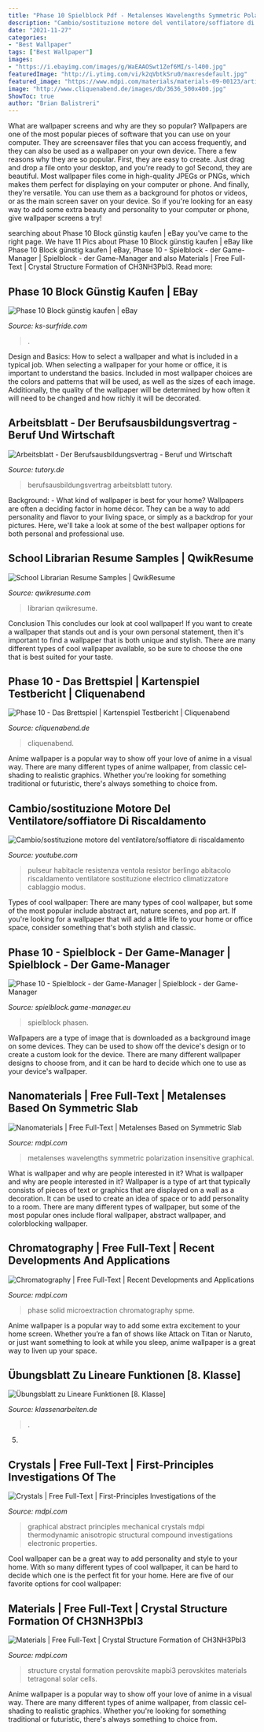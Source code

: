 ```yaml
---
title: "Phase 10 Spielblock Pdf - Metalenses Wavelengths Symmetric Polarization Insensitive Graphical"
description: "Cambio/sostituzione motore del ventilatore/soffiatore di riscaldamento"
date: "2021-11-27"
categories:
- "Best Wallpaper"
tags: ["Best Wallpaper"]
images:
- "https://i.ebayimg.com/images/g/WaEAAOSwt1Zef6MI/s-l400.jpg"
featuredImage: "http://i.ytimg.com/vi/k2qVbtkSru0/maxresdefault.jpg"
featured_image: "https://www.mdpi.com/materials/materials-09-00123/article_deploy/html/images/materials-09-00123-g001a-1024.png"
image: "http://www.cliquenabend.de/images/db/3636_500x400.jpg"
ShowToc: true
author: "Brian Balistreri"
---
```



What are wallpaper screens and why are they so popular?
Wallpapers are one of the most popular pieces of software that you can use on your computer. They are screensaver files that you can access frequently, and they can also be used as a wallpaper on your own device. There a few reasons why they are so popular. First, they are easy to create. Just drag and drop a file onto your desktop, and you're ready to go! Second, they are beautiful. Most wallpaper files come in high-quality JPEGs or PNGs, which makes them perfect for displaying on your computer or phone. And finally, they're versatile. You can use them as a background for photos or videos, or as the main screen saver on your device. So if you're looking for an easy way to add some extra beauty and personality to your computer or phone, give wallpaper screens a try!

	

		
searching about Phase 10 Block günstig kaufen | eBay you've came to the right page. We have 11 Pics about Phase 10 Block günstig kaufen | eBay like Phase 10 Block günstig kaufen | eBay, Phase 10 - Spielblock - der Game-Manager | Spielblock - der Game-Manager and also Materials | Free Full-Text | Crystal Structure Formation of CH3NH3PbI3. Read more:
		
    
## Phase 10 Block Günstig Kaufen | EBay

<img loading=lazy src="https://i.ebayimg.com/images/g/WaEAAOSwt1Zef6MI/s-l400.jpg" onerror="this.onerror=null;this.src='https://tse3.mm.bing.net/th?id=OIP.ZSQdGlyl5g7ss3i-GfKaMQAAAA&amp;pid=15.1';" alt="Phase 10 Block günstig kaufen | eBay">

_Source: ks-surfride.com_

>. 

	

Design and Basics: How to select a wallpaper and what is included in a typical job.
When selecting a wallpaper for your home or office, it is important to understand the basics. Included in most wallpaper choices are the colors and patterns that will be used, as well as the sizes of each image. Additionally, the quality of the wallpaper will be determined by how often it will need to be changed and how richly it will be decorated.

    
## Arbeitsblatt - Der Berufsausbildungsvertrag - Beruf Und Wirtschaft

<img loading=lazy src="https://www.tutory.de/entdecken/dokument/der-berufsausbildungsvertrag.jpg?t=1603374535954&amp;width=1000" onerror="this.onerror=null;this.src='https://tse1.mm.bing.net/th?id=OIP.KNuRXMvRydDpinIhdvO7QgHaKf&amp;pid=15.1';" alt="Arbeitsblatt - Der Berufsausbildungsvertrag - Beruf und Wirtschaft">

_Source: tutory.de_

>berufsausbildungsvertrag arbeitsblatt tutory. 

	

Background: - What kind of wallpaper is best for your home?
Wallpapers are often a deciding factor in home décor. They can be a way to add personality and flavor to your living space, or simply as a backdrop for your pictures. Here, we'll take a look at some of the best wallpaper options for both personal and professional use.

    
## School Librarian Resume Samples | QwikResume

<img loading=lazy src="https://assets.qwikresume.com/resume-samples/pdf/screenshots/school-librarian-1608111699-pdf.jpg" onerror="this.onerror=null;this.src='https://tse1.mm.bing.net/th?id=OIP.kHSKiayyJK3mQ95NkRSShQHaKe&amp;pid=15.1';" alt="School Librarian Resume Samples | QwikResume">

_Source: qwikresume.com_

>librarian qwikresume. 

	

Conclusion
This concludes our look at cool wallpaper! If you want to create a wallpaper that stands out and is your own personal statement, then it's important to find a wallpaper that is both unique and stylish. There are many different types of cool wallpaper available, so be sure to choose the one that is best suited for your taste.

    
## Phase 10 - Das Brettspiel | Kartenspiel Testbericht | Cliquenabend

<img loading=lazy src="http://www.cliquenabend.de/images/db/3636_500x400.jpg" onerror="this.onerror=null;this.src='https://tse2.mm.bing.net/th?id=OIP.YC0W0Tv-LM2gBXS-rrFw3wAAAA&amp;pid=15.1';" alt="Phase 10 - Das Brettspiel | Kartenspiel Testbericht | Cliquenabend">

_Source: cliquenabend.de_

>cliquenabend. 

	

Anime wallpaper is a popular way to show off your love of anime in a visual way. There are many different types of anime wallpaper, from classic cel-shading to realistic graphics. Whether you're looking for something traditional or futuristic, there's always something to choice from.

    
## Cambio/sostituzione Motore Del Ventilatore/soffiatore Di Riscaldamento

<img loading=lazy src="http://i.ytimg.com/vi/k2qVbtkSru0/maxresdefault.jpg" onerror="this.onerror=null;this.src='https://tse1.mm.bing.net/th?id=OIP.R-2297Zysw_mhrtrkPS0GAHaEK&amp;pid=15.1';" alt="Cambio/sostituzione motore del ventilatore/soffiatore di riscaldamento">

_Source: youtube.com_

>pulseur habitacle resistenza ventola resistor berlingo abitacolo riscaldamento ventilatore sostituzione electrico climatizzatore cablaggio modus. 

	

Types of cool wallpaper:
There are many types of cool wallpaper, but some of the most popular include abstract art, nature scenes, and pop art. If you're looking for a wallpaper that will add a little life to your home or office space, consider something that's both stylish and classic.

    
## Phase 10 - Spielblock - Der Game-Manager | Spielblock - Der Game-Manager

<img loading=lazy src="http://spielblock.game-manager.eu/wp-content/uploads/2014/01/Spiel_Phase10_quer2.png" onerror="this.onerror=null;this.src='https://tse1.mm.bing.net/th?id=OIP.vxb1DQ_XjbvmeLAG31gGagHaFk&amp;pid=15.1';" alt="Phase 10 - Spielblock - der Game-Manager | Spielblock - der Game-Manager">

_Source: spielblock.game-manager.eu_

>spielblock phasen. 

	

Wallpapers are a type of image that is downloaded as a background image on some devices. They can be used to show off the device's design or to create a custom look for the device. There are many different wallpaper designs to choose from, and it can be hard to decide which one to use as your device's wallpaper.

    
## Nanomaterials | Free Full-Text | Metalenses Based On Symmetric Slab

<img loading=lazy src="http://mdpi.com/nanomaterials/nanomaterials-08-00699/article_deploy/html/images/nanomaterials-08-00699-ag.png" onerror="this.onerror=null;this.src='https://tse2.mm.bing.net/th?id=OIP.uomdu3pSO75o7CDwAMyXzwHaEm&amp;pid=15.1';" alt="Nanomaterials | Free Full-Text | Metalenses Based on Symmetric Slab">

_Source: mdpi.com_

>metalenses wavelengths symmetric polarization insensitive graphical. 

	

What is wallpaper and why are people interested in it?
What is wallpaper and why are people interested in it?
Wallpaper is a type of art that typically consists of pieces of text or graphics that are displayed on a wall as a decoration. It can be used to create an idea of space or to add personality to a room. There are many different types of wallpaper, but some of the most popular ones include floral wallpaper, abstract wallpaper, and colorblocking wallpaper.

    
## Chromatography | Free Full-Text | Recent Developments And Applications

<img loading=lazy src="http://www.mdpi.com/chromatography/chromatography-02-00293/article_deploy/html/images/chromatography-02-00293-g005.png" onerror="this.onerror=null;this.src='https://tse4.mm.bing.net/th?id=OIP.NvvyJXQIIZyXImucgdEcLgHaMp&amp;pid=15.1';" alt="Chromatography | Free Full-Text | Recent Developments and Applications">

_Source: mdpi.com_

>phase solid microextraction chromatography spme. 

	

Anime wallpaper is a popular way to add some extra excitement to your home screen. Whether you’re a fan of shows like Attack on Titan or Naruto, or just want something to look at while you sleep, anime wallpaper is a great way to liven up your space.

    
## Übungsblatt Zu Lineare Funktionen [8. Klasse]

<img loading=lazy src="https://www.klassenarbeiten.de/data/dynamic/factory/3823/26589_1.jpg" onerror="this.onerror=null;this.src='https://tse2.mm.bing.net/th?id=OIP.tYN0eWKYH3GdNaLrTHx6egHaK-&amp;pid=15.1';" alt="Übungsblatt zu Lineare Funktionen [8. Klasse]">

_Source: klassenarbeiten.de_

>. 

	

5.

    
## Crystals | Free Full-Text | First-Principles Investigations Of The

<img loading=lazy src="https://www.mdpi.com/crystals/crystals-08-00093/article_deploy/html/images/crystals-08-00093-ag.png" onerror="this.onerror=null;this.src='https://tse1.mm.bing.net/th?id=OIP.hoyVKhF3uyK0gFajTc_6XQHaF0&amp;pid=15.1';" alt="Crystals | Free Full-Text | First-Principles Investigations of the">

_Source: mdpi.com_

>graphical abstract principles mechanical crystals mdpi thermodynamic anisotropic structural compound investigations electronic properties. 

	

Cool wallpaper can be a great way to add personality and style to your home. With so many different types of cool wallpaper, it can be hard to decide which one is the perfect fit for your home. Here are five of our favorite options for cool wallpaper: 

    
## Materials | Free Full-Text | Crystal Structure Formation Of CH3NH3PbI3

<img loading=lazy src="https://www.mdpi.com/materials/materials-09-00123/article_deploy/html/images/materials-09-00123-g001a-1024.png" onerror="this.onerror=null;this.src='https://tse4.mm.bing.net/th?id=OIP.bGHT5hAOL3OS5YiDFRFeigHaDr&amp;pid=15.1';" alt="Materials | Free Full-Text | Crystal Structure Formation of CH3NH3PbI3">

_Source: mdpi.com_

>structure crystal formation perovskite mapbi3 perovskites materials tetragonal solar cells. 

	

Anime wallpaper is a popular way to show off your love of anime in a visual way. There are many different types of anime wallpaper, from classic cel-shading to realistic graphics. Whether you're looking for something traditional or futuristic, there's always something to choice from.

